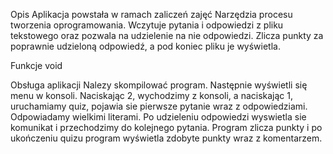 Opis
Aplikacja powstała w ramach zaliczeń zajęć Narzędzia procesu tworzenia oprogramowania. Wczytuje pytania i odpowiedzi z pliku tekstowego oraz pozwala na udzielenie na nie odpowiedzi. Zlicza punkty za poprawnie udzieloną odpowiedź, a pod koniec pliku je wyświetla.

Funkcje
void 


Obsługa aplikacji
Nalezy skompilować program. Następnie wyświetli się menu w konsoli. Naciskając 2, wychodzimy z konsoli, a naciskając 1, uruchamiamy quiz, pojawia sie pierwsze pytanie wraz z odpowiedziami. Odpowiadamy wielkimi literami. Po udzieleniu odpowiedzi wyswietla sie komunikat i przechodzimy do kolejnego pytania. Program zlicza punkty i po ukończeniu quizu program wyświetla zdobyte punkty wraz z komentarzem.
